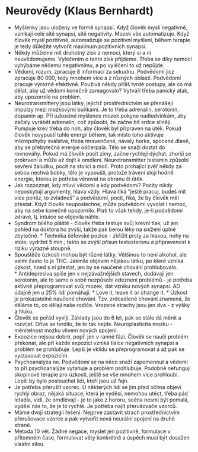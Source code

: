 # Neurovědy (Klaus Bernhardt)
* Myšlenky jsou uloženy ve formě synapsí. Když člověk myslí negativně, vznikají celé sítě synapsí, sítě negativity. Mozek vše automatizuje. Když člověk myslí pozitivně, automatizuje se pozitivní myšlení, během terapie je tedy důležité vytvořit maximum pozitivních synapsí. 
* Někdy můžeme mít druhotný zisk z nemoci, který si a ni neuvědomujeme. Vyléčením o tento zisk příjdeme. Třeba se díky nemoci vyhýbáme něčemu negativnímu, a po vyléčení to už nepůjde.
* Vědomí, rozum, zpracuje 8 informací za sekudnu. Podvědomí jicz zpracuje 80 000, tedy mnohem více a z různých oblastí. Podvědomí pracuje výrazně efektivně. Používá někdy příliš tvrdé postupy, ale co má dělat, aby už vědomí konečně zareagovalo? Vytváří třeba panický atak, aby upozornilo na problém.
* Neurotransmittery jsou látky, jejichž prostřednictvím se přenášejí impulzy mezi mozkovými buňkami. Je to třeba adrenalin, serotonin, dopamin ap. Při úzkostné myšlence mozek pokyne nadledvinkám, aby začaly vyrábět adrenalin, což způsobí, že začne bít srdce silněji. Pumpuje krev třeba do noh, aby člověk byl připraven na útěk. Pokud člověk nevypustí tuhle energii během, tak místo toho aktivuje mikropohyby svalstva, třeba mravenčené, návaly horka, spocené dlaně, aby se přebytečná energie odčerpala. Tělo se snaží dostat do rovnováhy. Pokud má člověk pocit zimy, začne rychleji dýchat, zhorší se prokrvení a může až dojít k omdlení. Neurotransmitter histamin způsobí sevření žaludku, pocit na stolici a moč. Proto prchající zvěř někdy za sebou nechvá bobky, tělo je vypouští, protože trávení stojí hodně energie, kterou je potřeba věnovat na obranu či útěk.
* Jak rozpoznat, kdy mluví vědomí a kdy podvědomí? Pocity nikdy neposkytují argumenty, hlava vždy. Hlava říká “ještě pracuj, budeš mít více peněz, to zvládneš” a podvědomí, pocit, říká, že by člověk měl přestat. Když člověk neuposlechne, může podvědomí vyvolat i nemoc, aby na sebe konečně upozornilo. Platí to však tehdy, je-li podvědomí zdravé, tj. intuice se objevila náhle.
* Syndrom bílého pláště - člověk třeba testuje svůj krevní tlak; už jen pohled na doktora ho zvýší, takže pak berou léky na snížení úplně zbytečně.
* Technika šéfovské pozice - zkřížit prsty za hlavou, nohy na stole; vydržet 5 min.; takto se zvýší přísun testosteronu a připravenost k riziku výrazně stoupně.
* Spouštěče úzkosti mohou být různé látky. Většinou to není alkohol, ale velmi často to je THC. Jakmile objevím nějakou látku, po které vzniká úzkost, hned s ní přestat, jen by se naučené chování prohlubovalo.
* Antidepresiva spíše jen v nejzávažnějších stavech, dodávají jen serotonin, ale to samo o sobě nezpůsobí odeznení problémů - je potřeba aktivně přeprogramovat svůj mozek, dát vzniku nových synapsí. AD údajně jen u 25% lidí pomáhají.
* Love it, leave it or change it.
* Úzkost je prokazatelně naučené chování. Tzv. zrdcadlené chování znamená, že děláme to, co dělají naše rodiče. Vrozené strachy jsou jen dva - z výšky a hluku.
* Člověk se pořád vyvíjí. Základy jsou do 6 let, pak se stále dá měnit a rozvíjet. Dříve se tvrdilo, že to tak nejde. Neuroplasticita mozku - měnitelnost mozku vlivem nových spojení.
* Expozice nejsou dobré, popř. jen v ranné fázi. Člověk se naučí problém překonat, ale při každé expozici vzniká tisíce negativních synapsí a problém se prohlubuje. Lepší je vklidu se přeprogramovat a až pak se vystavovat expozicím.
* Psychoanalýza ne. Podvědomí se na něco snaží zapomenout a vědomí to při psychoanalýze vytahuje a problém prohlubuje. Podobně nefungují skupinové terapie pro úzkosti, ještě se vše mnohem více prohloubí. Lepší by bylo poslouchat lidi, kteří jsou už fajn.
* Je potřeba přerušit vzorec. U některých lidí se jim před očima objeví rychlý obraz, nějaká situace, která je vyděsí, nemohou utéct, třeba pád letadla, vidí, že omdlévají - je to jako z hororu, scéna nesmí být pomalá, vyděsí nás to, že je to rychlé. Je potřeba najít přerušovače vzorců.
* Máme dvojí strategii řešení. Nejprve zastavit strach prostřednictvím přerušovace vzorce a pak vytvořit nová neurální spojení na druhé straně. 
* Metoda 10 vět. Žádné negace, myslet jen pozitivně, formulace v přítomném čase, formulovat věty konkrétně a úspěch musí být dosažen vlastní silou.





